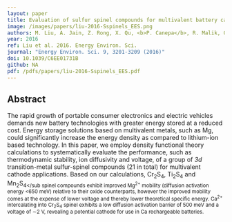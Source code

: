 ```yaml
---
layout: paper
title: Evaluation of sulfur spinel compounds for multivalent battery cathode applications.
image: /images/papers/liu-2016-Sspinels_EES.png
authors: M. Liu, A. Jain, Z. Rong, X. Qu, <b>P. Canepa</b>, R. Malik, G. Ceder, K. Persson. 
year: 2016
ref: Liu et al. 2016. Energy Environ. Sci.
journal: "Energy Environ. Sci. 9, 3201-3209 (2016)"
doi: 10.1039/C6EE01731B
github: NA
pdf: /pdfs/papers/liu-2016-Sspinels_EES.pdf
---
```


## Abstract

The rapid growth of portable consumer electronics and electric vehicles demands new battery technologies with greater energy stored at a reduced cost. Energy storage solutions based on multivalent metals, such as Mg, could significantly increase the energy density as compared to lithium-ion based technology. In this paper, we employ density functional theory calculations to systematically evaluate the performance, such as thermodynamic stability, ion diffusivity and voltage, of a group of <i>3d</i> transition-metal sulfur-spinel compounds (21 in total) for multivalent cathode applications. Based on our calculations, Cr<sub>2</sub>S<sub>4</sub>, Ti<sub>2</sub>S<sub>4</sub> and  Mn<sub>2</sub>S<sub>4</sub spinel compounds exhibit improved Mg<sup>2+</sup> mobility (diffusion activation energy <650 meV) relative to their oxide counterparts, however the improved mobility comes at the expense of lower voltage and thereby lower theoretical specific energy. Ca<sup>2+</sup> intercalating into Cr<sub>2</sub>S<sub>4</sub> spinel exhibits a low diffusion activation barrier of 500 meV and a voltage of ∼2 V, revealing a potential cathode for use in Ca rechargeable batteries.